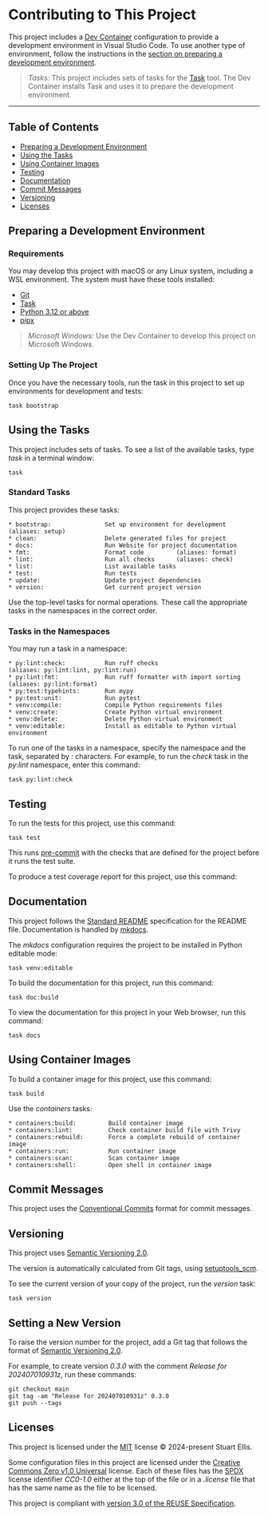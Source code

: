<!--
SPDX-FileCopyrightText: 2024-present Stuart Ellis <stuart@stuartellis.name>

SPDX-License-Identifier: MIT
-->

# Contributing to This Project

This project includes a [Dev Container](https://code.visualstudio.com/docs/devcontainers/containers) configuration to provide a development environment in Visual Studio Code. To use another type of environment, follow the instructions in the [section on preparing a development environment](#preparing-a-development-environment).

> *Tasks:* This project includes sets of tasks for the [Task](https://taskfile.dev/) tool. The Dev Container installs Task and uses it to prepare the development environment.

---

## Table of Contents

- [Preparing a Development Environment](#preparing-a-development-environment)
- [Using the Tasks](#using-the-tasks)
- [Using Container Images](#using-container-images)
- [Testing](#testing)
- [Documentation](#documentation)
- [Commit Messages](#commit-messages)
- [Versioning](#versioning)
- [Licenses](#licenses)

## Preparing a Development Environment

### Requirements

You may develop this project with macOS or any Linux system, including a WSL environment. The system must have these tools installed:

- [Git](https://www.git-scm.com/)
- [Task](https://taskfile.dev/)
- [Python 3.12 or above](https://www.python.org/)
- [pipx](https://pipx.pypa.io/)

> *Microsoft Windows:* Use the Dev Container to develop this project on Microsoft Windows.

### Setting Up The Project

Once you have the necessary tools, run the task in this project to set up environments for development and tests:

```shell
task bootstrap
```

## Using the Tasks

This project includes sets of tasks. To see a list of the available tasks, type *task* in a terminal window:

```shell
task
```

### Standard Tasks

This project provides these tasks:

```shell
* bootstrap:               Set up environment for development      (aliases: setup)
* clean:                   Delete generated files for project
* docs:                    Run Website for project documentation
* fmt:                     Format code         (aliases: format)
* lint:                    Run all checks      (aliases: check)
* list:                    List available tasks
* test:                    Run tests
* update:                  Update project dependencies
* version:                 Get current project version
```

Use the top-level tasks for normal operations. These call the appropriate tasks in the namespaces in the correct order.

### Tasks in the Namespaces

You may run a task in a namespace:

```shell
* py:lint:check:           Run ruff checks                             (aliases: py:lint:lint, py:lint:run)
* py:lint:fmt:             Run ruff formatter with import sorting      (aliases: py:lint:format)
* py:test:typehints:       Run mypy
* py:test:unit:            Run pytest
* venv:compile:            Compile Python requirements files
* venv:create:             Create Python virtual environment
* venv:delete:             Delete Python virtual environment
* venv:editable:           Install as editable to Python virtual environment
```

To run one of the tasks in a namespace, specify the namespace and the task, separated by *:* characters. For example, to run the *check* task in the *py:lint* namespace, enter this command:

```shell
task py:lint:check
```

## Testing

To run the tests for this project, use this command:

```shell
task test
```

This runs [pre-commit](https://pre-commit.com/) with the checks that are defined for the project before it runs the test suite.

To produce a test coverage report for this project, use this command:

## Documentation

This project follows the [Standard README](https://github.com/RichardLitt/standard-readme) specification for the README file. Documentation is handled by [mkdocs](https://www.mkdocs.org).

The *mkdocs* configuration requires the project to be installed in Python editable mode:

```shell
task venv:editable
```

To build the documentation for this project, run this command:

```shell
task doc:build
```

To view the documentation for this project in your Web browser, run this command:

```shell
task docs
```

## Using Container Images

To build a container image for this project, use this command:

```shell
task build
```

Use the *containers* tasks:

```shell
* containers:build:         Build container image
* containers:lint:          Check container build file with Trivy
* containers:rebuild:       Force a complete rebuild of container image
* containers:run:           Run container image
* containers:scan:          Scan container image
* containers:shell:         Open shell in container image
```

## Commit Messages

This project uses the [Conventional Commits](https://www.conventionalcommits.org/en/v1.0.0/) format for commit messages.

## Versioning

This project uses [Semantic Versioning 2.0](https://semver.org/spec/v2.0.0.html).

The version is automatically calculated from Git tags, using [setuptools_scm](https://setuptools-scm.readthedocs.io).

To see the current version of your copy of the project, run the *version* task:

```shell
task version
```

## Setting a New Version

To raise the version number for the project, add a Git tag that follows the format of [Semantic Versioning 2.0](https://semver.org/spec/v2.0.0.html).

For example, to create version *0.3.0* with the comment *Release for 202407010931z*, run these commands:

```shell
git checkout main
git tag -am "Release for 202407010931z" 0.3.0
git push --tags
```

## Licenses

This project is licensed under the [MIT](https://spdx.org/licenses/MIT.html) license © 2024-present Stuart Ellis.

Some configuration files in this project are licensed under the [Creative Commons Zero v1.0 Universal](https://creativecommons.org/publicdomain/zero/1.0/) license. Each of these files has the [SPDX](https://spdx.dev) license identifier *CC0-1.0* either at the top of the file or in a *.license* file that has the same name as the file to be licensed.

This project is compliant with [version 3.0 of the REUSE Specification](https://reuse.software/spec/).
